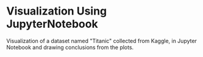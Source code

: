 # Visualization Using JupyterNotebook

Visualization of a dataset named "Titanic" collected from Kaggle, in Jupyter Notebook and drawing conclusions from the plots.
